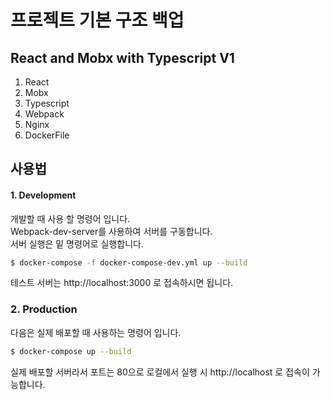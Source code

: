 # 프로젝트 기본 구조 백업

## React and Mobx with Typescript V1
1. React
2. Mobx
3. Typescript
4. Webpack
5. Nginx
6. DockerFile

## 사용법

####  1. Development
개발할 때 사용 할 명령어 입니다. <br>
Webpack-dev-server를 사용하여 서버를 구동합니다. <br>
서버 실행은 밑 명령어로 실행합니다.

``` bash
$ docker-compose -f docker-compose-dev.yml up --build
```

테스트 서버는 http://localhost:3000 로 접속하시면 됩니다.

### 2. Production
다음은 실제 배포할 때 사용하는 명령어 입니다. <br>
``` bash
$ docker-compose up --build
```
실제 배포할 서버라서 포트는 80으로 로컬에서 실행 시 http://localhost 로 접속이 가능합니다.






